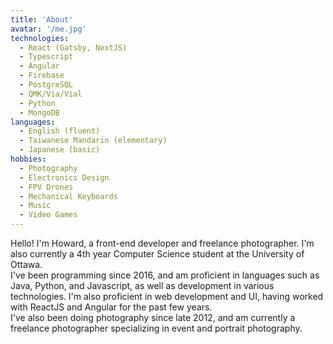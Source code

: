 ```yaml
---
title: 'About'
avatar: '/me.jpg'
technologies:
  - React (Gatsby, NextJS)
  - Typescript
  - Angular
  - Firebase
  - PostgreSQL
  - QMK/Via/Vial
  - Python
  - MongoDB
languages:
  - English (fluent)
  - Taiwanese Mandarin (elementary)
  - Japanese (basic)
hobbies:
  - Photography
  - Electronics Design
  - FPV Drones
  - Mechanical Keyboards
  - Music
  - Video Games
---
```


Hello! I'm Howard, a front-end developer and freelance photographer. I'm also currently a 4th year Computer Science student at the University of Ottawa.
</br>
I've been programming since 2016, and am proficient in languages such as Java, Python, and Javascript, as well as development in various technologies. I'm also proficient in web development and UI, having worked with ReactJS and Angular for the past few years.
</br>
I've also been doing photography since late 2012, and am currently a freelance photographer specializing in event and portrait photography.
